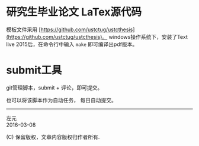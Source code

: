 # 研究生毕业论文 LaTex源代码

模板文件采用 [https://github.com/ustctug/ustcthesis](https://github.com/ustctug/ustcthesis)。
windows操作系统下，安装了Text live 2015后，在命令行中输入 `make`  即可编译出pdf版本。

# submit工具
git管理脚本，submit + 评论，即可提交。

也可以将该脚本作为自动任务，
每日自动提交。

---------------
左元   
2016-03-08

(C) 保留版权，文章内容版权归作者所有.
